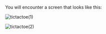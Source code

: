 You will encounter a screen that looks like this:

![tictactoe(1)](https://github.com/nithinbadi/TicTacToe-C-/assets/91434065/c68c5015-9a90-4c56-8fa3-544731f3e97a)

![tictactoe(2)](https://github.com/nithinbadi/TicTacToe-C-/assets/91434065/ee64732e-1ac2-43ab-9ca1-70b25ac0e986)
